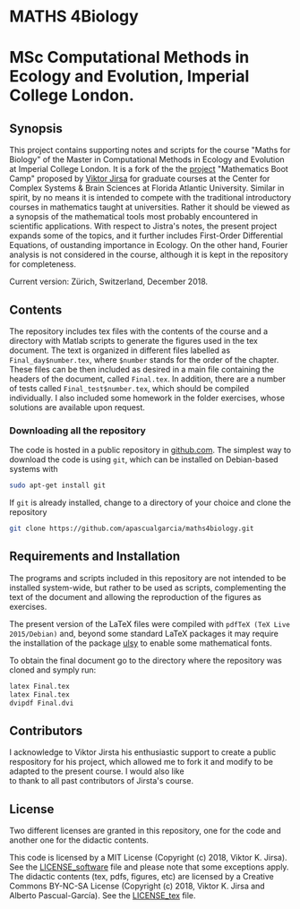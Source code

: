 MATHS 4Biology 
===============

# MSc Computational Methods in Ecology and Evolution, Imperial College London.

## Synopsis

This project contains supporting notes and scripts for the course "Maths for Biology"
of the Master in Computational Methods in Ecology and Evolution at 
Imperial College London. It is a fork of the the 
[project](https://github.com/vjirsa/bootcamp) "Mathematics Boot Camp" proposed
by [Viktor Jirsa](http://ins.univ-amu.fr/research-teams/team-member/v.jirsa/)
for graduate courses at the Center for Complex Systems \& Brain Sciences at Florida
Atlantic University. Similar in spirit, by no means it is intended to compete with the
traditional introductory courses in mathematics taught at universities. Rather it should
be viewed as a synopsis of the mathematical tools most probably encountered in scientific
applications. With respect to Jistra's notes, the present project expands
some of the topics, and it further includes First-Order Differential Equations, of oustanding importance
in Ecology. On the other hand, Fourier analysis is not considered in the course, although it is kept in the repository for completeness.


Current version: Zürich, Switzerland, December 2018.

## Contents

The repository includes tex files with the contents of the course and a directory with Matlab scripts to generate the figures used in the tex document. The text is organized in different files labelled as `Final_day$number.tex`, where `$number` stands for the order of the chapter. These files can be then included as desired in a main file containing the headers of the document, called `Final.tex`. In addition, there are a number of tests called `Final_test$number.tex`, which should be compiled individually. I also included some homework in the folder
exercises, whose solutions are available upon request.

### Downloading all the repository

The code is hosted in a public repository in [github.com](https://github.com/apascualgarcia/maths4biology). The simplest way to download the code is using `git`, which can be installed on Debian-based systems with

```bash
sudo apt-get install git
```

If `git` is already installed, change to a directory of your choice and clone the repository

```bash
git clone https://github.com/apascualgarcia/maths4biology.git
```

## Requirements and Installation

The programs and scripts included in this repository are not intended to be installed system-wide, but rather to be used as scripts, complementing the text of the document and allowing the reproduction of the figures as exercises.

The present version of the LaTeX files were compiled with `pdfTeX (TeX Live 2015/Debian)` and, beyond some standard LaTeX packages it may require the installation of the package [ulsy](https://www.ctan.org/pkg/ulsy) to enable some mathematical fonts.

To obtain the final document go to the directory where the repository was cloned and symply run:

```bash
latex Final.tex
latex Final.tex
dvipdf Final.dvi
```

## Contributors

I acknowledge to Viktor Jirsta his enthusiastic support to create
a public respository for his project, which allowed me to fork it
and modify to be adapted to the present course. I would also like  
to thank to all past contributors of Jirsta's course.


## License

Two different licenses are granted in this repository, one for the code and another one for the didactic contents.

This code is licensed by a MIT License (Copyright (c) 2018, Viktor K. Jirsa). See the [LICENSE_software](LICENSE_software) file and please note that some exceptions apply. The didactic contents (tex, pdfs, figures, etc) are licensed by a Creative Commons BY-NC-SA License (Copyright (c) 2018, Viktor K. Jirsa and Alberto Pascual-García). See the [LICENSE_tex](LICENSE_tex) file. 





